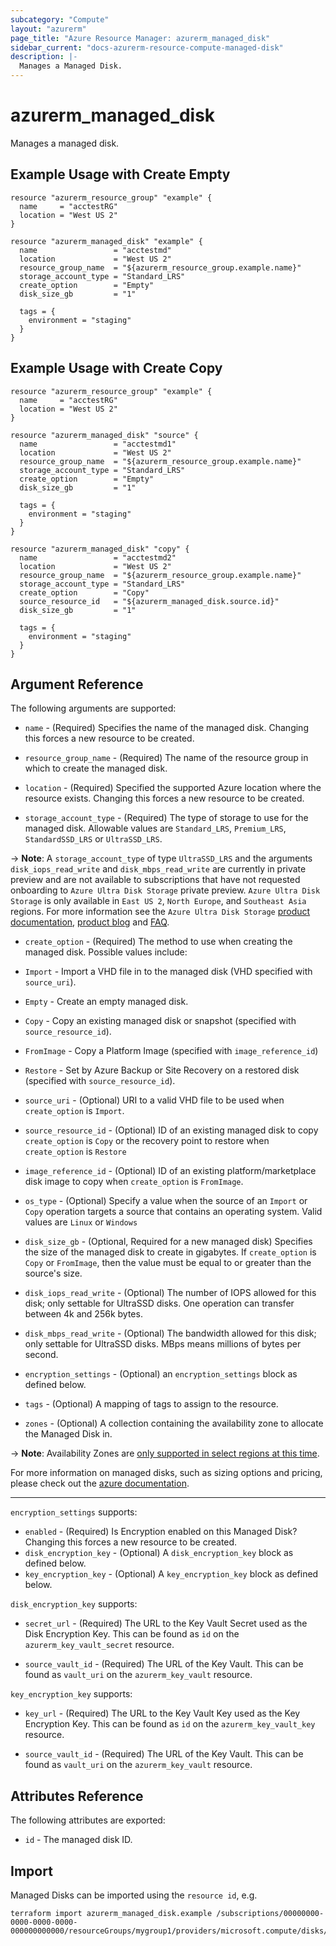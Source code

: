 ```yaml
---
subcategory: "Compute"
layout: "azurerm"
page_title: "Azure Resource Manager: azurerm_managed_disk"
sidebar_current: "docs-azurerm-resource-compute-managed-disk"
description: |-
  Manages a Managed Disk.
---
```


# azurerm_managed_disk

Manages a managed disk.

## Example Usage with Create Empty

```hcl
resource "azurerm_resource_group" "example" {
  name     = "acctestRG"
  location = "West US 2"
}

resource "azurerm_managed_disk" "example" {
  name                 = "acctestmd"
  location             = "West US 2"
  resource_group_name  = "${azurerm_resource_group.example.name}"
  storage_account_type = "Standard_LRS"
  create_option        = "Empty"
  disk_size_gb         = "1"

  tags = {
    environment = "staging"
  }
}
```

## Example Usage with Create Copy

```hcl
resource "azurerm_resource_group" "example" {
  name     = "acctestRG"
  location = "West US 2"
}

resource "azurerm_managed_disk" "source" {
  name                 = "acctestmd1"
  location             = "West US 2"
  resource_group_name  = "${azurerm_resource_group.example.name}"
  storage_account_type = "Standard_LRS"
  create_option        = "Empty"
  disk_size_gb         = "1"

  tags = {
    environment = "staging"
  }
}

resource "azurerm_managed_disk" "copy" {
  name                 = "acctestmd2"
  location             = "West US 2"
  resource_group_name  = "${azurerm_resource_group.example.name}"
  storage_account_type = "Standard_LRS"
  create_option        = "Copy"
  source_resource_id   = "${azurerm_managed_disk.source.id}"
  disk_size_gb         = "1"

  tags = {
    environment = "staging"
  }
}
```

## Argument Reference

The following arguments are supported:

* `name` - (Required) Specifies the name of the managed disk. Changing this forces a
    new resource to be created.

* `resource_group_name` - (Required) The name of the resource group in which to create
    the managed disk.

* `location` - (Required) Specified the supported Azure location where the resource exists.
    Changing this forces a new resource to be created.

* `storage_account_type` - (Required) The type of storage to use for the managed disk.
    Allowable values are `Standard_LRS`, `Premium_LRS`, `StandardSSD_LRS` or `UltraSSD_LRS`.

-> **Note**: A `storage_account_type` of type `UltraSSD_LRS` and the arguments `disk_iops_read_write` and `disk_mbps_read_write` are currently in private preview and are not available to subscriptions that have not requested onboarding to `Azure Ultra Disk Storage` private preview. `Azure Ultra Disk Storage` is only available in `East US 2`, `North Europe`, and `Southeast Asia` regions. For more information see the `Azure Ultra Disk Storage` [product documentation](https://docs.microsoft.com/en-us/azure/virtual-machines/windows/disks-enable-ultra-ssd), [product blog](https://azure.microsoft.com/en-us/blog/announcing-the-general-availability-of-azure-ultra-disk-storage/) and [FAQ](https://docs.microsoft.com/en-us/azure/virtual-machines/windows/faq-for-disks#ultra-disks).

* `create_option` - (Required) The method to use when creating the managed disk. Possible values include:
 * `Import` - Import a VHD file in to the managed disk (VHD specified with `source_uri`).
 * `Empty` - Create an empty managed disk.
 * `Copy` - Copy an existing managed disk or snapshot (specified with `source_resource_id`).
 * `FromImage` - Copy a Platform Image (specified with `image_reference_id`)
 * `Restore` - Set by Azure Backup or Site Recovery on a restored disk (specified with `source_resource_id`).

* `source_uri` - (Optional) URI to a valid VHD file to be used when `create_option` is `Import`.

* `source_resource_id` - (Optional) ID of an existing managed disk to copy `create_option` is `Copy`
    or the recovery point to restore when `create_option` is `Restore`

* `image_reference_id` - (Optional) ID of an existing platform/marketplace disk image to copy when `create_option` is `FromImage`.

* `os_type` - (Optional) Specify a value when the source of an `Import` or `Copy`
    operation targets a source that contains an operating system. Valid values are `Linux` or `Windows`

* `disk_size_gb` - (Optional, Required for a new managed disk) Specifies the size of the managed disk to create in gigabytes.
    If `create_option` is `Copy` or `FromImage`, then the value must be equal to or greater than the source's size.

* `disk_iops_read_write` - (Optional) The number of IOPS allowed for this disk; only settable for UltraSSD disks. One operation can transfer between 4k and 256k bytes.

* `disk_mbps_read_write` - (Optional) The bandwidth allowed for this disk; only settable for UltraSSD disks. MBps means millions of bytes per second.

* `encryption_settings` - (Optional) an `encryption_settings` block as defined below.

* `tags` - (Optional) A mapping of tags to assign to the resource.

* `zones` - (Optional) A collection containing the availability zone to allocate the Managed Disk in.

-> **Note**: Availability Zones are [only supported in select regions at this time](https://docs.microsoft.com/en-us/azure/availability-zones/az-overview).

For more information on managed disks, such as sizing options and pricing, please check out the
[azure documentation](https://docs.microsoft.com/en-us/azure/storage/storage-managed-disks-overview).

---

`encryption_settings` supports:

* `enabled` - (Required) Is Encryption enabled on this Managed Disk? Changing this forces a new resource to be created.
* `disk_encryption_key` - (Optional) A `disk_encryption_key` block as defined below.
* `key_encryption_key` - (Optional) A `key_encryption_key` block as defined below.

`disk_encryption_key` supports:

* `secret_url` - (Required) The URL to the Key Vault Secret used as the Disk Encryption Key. This can be found as `id` on the `azurerm_key_vault_secret` resource.

* `source_vault_id` - (Required) The URL of the Key Vault. This can be found as `vault_uri` on the `azurerm_key_vault` resource.

`key_encryption_key` supports:

* `key_url` - (Required) The URL to the Key Vault Key used as the Key Encryption Key. This can be found as `id` on the `azurerm_key_vault_key` resource.

* `source_vault_id` - (Required) The URL of the Key Vault. This can be found as `vault_uri` on the `azurerm_key_vault` resource.


## Attributes Reference

The following attributes are exported:

* `id` - The managed disk ID.

## Import

Managed Disks can be imported using the `resource id`, e.g.

```shell
terraform import azurerm_managed_disk.example /subscriptions/00000000-0000-0000-0000-000000000000/resourceGroups/mygroup1/providers/microsoft.compute/disks/manageddisk1
```
